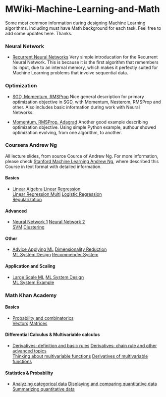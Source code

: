 # MWiki-Machine-Learning-and-Math

Some most common information during designing Machine Learning algorithms. Including must have Math background for each task. Feel free to add some updates here. Thanks. 


### Neural Network

* [Recurrent Neural Networks](https://towardsdatascience.com/recurrent-neural-networks-and-lstm-4b601dd822a5) Very simple introducation for the Recurrent Neural Network. This is because it is the first algorithm that remembers its input, due to an internal memory, which makes it perfectly suited for Machine Learning problems that involve sequential data. 


### Optimization

* [SGD, Momentum, RMSProp](http://cs231n.github.io/neural-networks-3/) Nice general description for primary optimization objective in SGD, with Momentum, Nesterom, RMSProp and other. Also includes basic information during work with Neural Networks.

* [Momentum, RMSProp, Adagrad](https://wiseodd.github.io/techblog/2016/06/22/nn-optimization/) Another good example describing optimization objective. Using simple Python example, authour showed optimization evolving, from one algorithm, to another. 


### Coursera Andrew Ng
All lecture slides, from source Cource of Andrew Ng. For more information, please check [Stanford Machine Learning Andrew Ng](http://www.holehouse.org/mlclass/), where described this Course in text format with detailed information.

#### Basics
* [Linear Algebra](https://github.com/GensaGames/MWiki-Machine-Learning-and-Math/blob/master/resources/ML-Andrew-Ng/Linear%20Algebra.pdf)
[Linear Regression](https://github.com/GensaGames/MWiki-Machine-Learning-and-Math/blob/master/resources/ML-Andrew-Ng/Linear%20Regression.pdf)</br>
[Linear Regression Multi](https://github.com/GensaGames/MWiki-Machine-Learning-and-Math/blob/master/resources/ML-Andrew-Ng/Linear%20Regression%20Multi.pdf)
[Logistic Regression](https://github.com/GensaGames/MWiki-Machine-Learning-and-Math/blob/master/resources/ML-Andrew-Ng/Logistic%20Regression.pdf)</br>
[Regularization](https://github.com/GensaGames/MWiki-Machine-Learning-and-Math/blob/master/resources/ML-Andrew-Ng/Regularization.pdf)


#### Advanced 
* [Neural Network 1](https://github.com/GensaGames/MWiki-Machine-Learning-and-Math/blob/master/resources/ML-Andrew-Ng/Neural-Network.pdf)
[Neural Network 2](https://github.com/GensaGames/MWiki-Machine-Learning-and-Math/blob/master/resources/ML-Andrew-Ng/Neural-Network%202.pdf)</br>
[SVM](https://github.com/GensaGames/MWiki-Machine-Learning-and-Math/blob/master/resources/ML-Andrew-Ng/SVM.pdf)
[Clustering](https://github.com/GensaGames/MWiki-Machine-Learning-and-Math/blob/master/resources/ML-Andrew-Ng/Clustring.pdf)


#### Other 
* [Advice Applying ML](https://github.com/GensaGames/MWiki-Machine-Learning-and-Math/blob/master/resources/ML-Andrew-Ng/Advice%20for%20Applying%20ML.pdf)
[Dimensionality Reduction](https://github.com/GensaGames/MWiki-Machine-Learning-and-Math/blob/master/resources/ML-Andrew-Ng/Dimensionality%20Reduction.pdf) </br>
[ML System Design](https://github.com/GensaGames/MWiki-Machine-Learning-and-Math/blob/master/resources/ML-Andrew-Ng/ML%20System%20Design.pdf)
[Recommender System](https://github.com/GensaGames/MWiki-Machine-Learning-and-Math/blob/master/resources/ML-Andrew-Ng/Recommender%20System.pdf)


#### Application and Scaling 
* [Large Scale ML](https://github.com/GensaGames/MWiki-Machine-Learning-and-Math/blob/master/resources/ML-Andrew-Ng/Large%20Scale%20ML.pdf)
[ML System Design](https://github.com/GensaGames/MWiki-Machine-Learning-and-Math/blob/master/resources/ML-Andrew-Ng/ML%20System%20Design.pdf)</br>
[ML System Example](https://github.com/GensaGames/MWiki-Machine-Learning-and-Math/blob/master/resources/ML-Andrew-Ng/Application%20Example.pdf)


### Math Khan Academy

#### Basics
* [Probability and combinatorics](https://www.khanacademy.org/math/precalculus/prob-comb)</br>
[Vectors](https://www.khanacademy.org/math/precalculus/vectors-precalc)
[Matrices](https://www.khanacademy.org/math/precalculus/precalc-matrices)


#### Differential Calculus & Multivariable calculus
* [Derivatives: definition and basic rules](https://www.khanacademy.org/math/differential-calculus/dc-diff-intro)
[Derivatives: chain rule and other advanced topics](https://www.khanacademy.org/math/differential-calculus/dc-chain)</br>
[Thinking about multivariable functions](https://www.khanacademy.org/math/multivariable-calculus/thinking-about-multivariable-function)
[Derivatives of multivariable functions](https://www.khanacademy.org/math/multivariable-calculus/multivariable-derivatives)

#### Statistics & Probability
* [Analyzing categorical data](https://www.khanacademy.org/math/statistics-probability/analyzing-categorical-data)
[Displaying and comparing quantitative data](https://www.khanacademy.org/math/statistics-probability/displaying-describing-data)</br>
[Summarizing quantitative data](https://www.khanacademy.org/math/statistics-probability/summarizing-quantitative-data)



